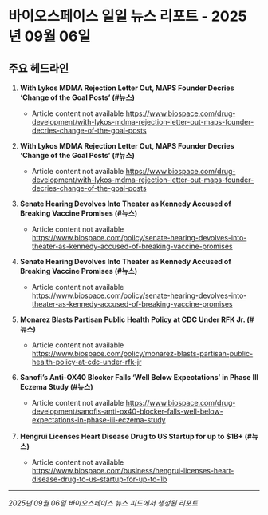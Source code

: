 # 바이오스페이스 일일 뉴스 리포트 - 2025년 09월 06일


## 주요 헤드라인

1. **With Lykos MDMA Rejection Letter Out, MAPS Founder Decries ‘Change of the Goal Posts’ (#뉴스)**
   - Article content not available
   <https://www.biospace.com/drug-development/with-lykos-mdma-rejection-letter-out-maps-founder-decries-change-of-the-goal-posts>

2. **With Lykos MDMA Rejection Letter Out, MAPS Founder Decries ‘Change of the Goal Posts’ (#뉴스)**
   - Article content not available
   <https://www.biospace.com/drug-development/with-lykos-mdma-rejection-letter-out-maps-founder-decries-change-of-the-goal-posts>

3. **Senate Hearing Devolves Into Theater as Kennedy Accused of Breaking Vaccine Promises (#뉴스)**
   - Article content not available
   <https://www.biospace.com/policy/senate-hearing-devolves-into-theater-as-kennedy-accused-of-breaking-vaccine-promises>

4. **Senate Hearing Devolves Into Theater as Kennedy Accused of Breaking Vaccine Promises (#뉴스)**
   - Article content not available
   <https://www.biospace.com/policy/senate-hearing-devolves-into-theater-as-kennedy-accused-of-breaking-vaccine-promises>

5. **Monarez Blasts Partisan Public Health Policy at CDC Under RFK Jr. (#뉴스)**
   - Article content not available
   <https://www.biospace.com/policy/monarez-blasts-partisan-public-health-policy-at-cdc-under-rfk-jr>

6. **Sanofi’s Anti-OX40 Blocker Falls ‘Well Below Expectations’ in Phase III Eczema Study (#뉴스)**
   - Article content not available
   <https://www.biospace.com/drug-development/sanofis-anti-ox40-blocker-falls-well-below-expectations-in-phase-iii-eczema-study>

7. **Hengrui Licenses Heart Disease Drug to US Startup for up to $1B+ (#뉴스)**
   - Article content not available
   <https://www.biospace.com/business/hengrui-licenses-heart-disease-drug-to-us-startup-for-up-to-1b>


---
*2025년 09월 06일 바이오스페이스 뉴스 피드에서 생성된 리포트*